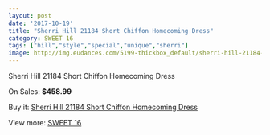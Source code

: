 ```yaml
---
layout: post
date: '2017-10-19'
title: "Sherri Hill 21184 Short Chiffon Homecoming Dress"
category: SWEET 16
tags: ["hill","style","special","unique","sherri"]
image: http://img.eudances.com/5199-thickbox_default/sherri-hill-21184-short-chiffon-homecoming-dress.jpg
---
```

Sherri Hill 21184 Short Chiffon Homecoming Dress

On Sales: **$458.99**
<a href="https://www.eudances.com/en/sweet-16/1748-sherri-hill-21184-short-chiffon-homecoming-dress.html"><amp-img layout="responsive" width="600" height="600" src="//img.eudances.com/5199-thickbox_default/sherri-hill-21184-short-chiffon-homecoming-dress.jpg" alt="Sherri Hill 21184 Short Chiffon Homecoming Dress 0" /></a>
<a href="https://www.eudances.com/en/sweet-16/1748-sherri-hill-21184-short-chiffon-homecoming-dress.html"><amp-img layout="responsive" width="600" height="600" src="//img.eudances.com/5201-thickbox_default/sherri-hill-21184-short-chiffon-homecoming-dress.jpg" alt="Sherri Hill 21184 Short Chiffon Homecoming Dress 1" /></a>
<a href="https://www.eudances.com/en/sweet-16/1748-sherri-hill-21184-short-chiffon-homecoming-dress.html"><amp-img layout="responsive" width="600" height="600" src="//img.eudances.com/5200-thickbox_default/sherri-hill-21184-short-chiffon-homecoming-dress.jpg" alt="Sherri Hill 21184 Short Chiffon Homecoming Dress 2" /></a>

Buy it: [Sherri Hill 21184 Short Chiffon Homecoming Dress](https://www.eudances.com/en/sweet-16/1748-sherri-hill-21184-short-chiffon-homecoming-dress.html "Sherri Hill 21184 Short Chiffon Homecoming Dress")

View more: [SWEET 16](https://www.eudances.com/en/18-sweet-16 "SWEET 16")